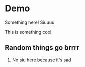 # Demo

Something here!
Siuuuu

This is something cool

## Random things go brrrr

1. No siu here because it's sad